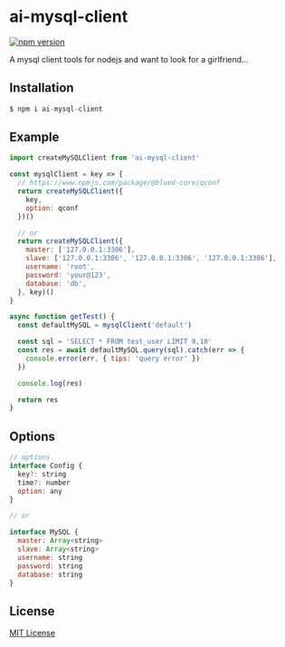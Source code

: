 # ai-mysql-client

[![npm version][npm-image]][npm-url]

A mysql client tools for nodejs and want to look for a girlfriend...

## Installation

``` js
$ npm i ai-mysql-client
```

## Example

``` js
import createMySQLClient from 'ai-mysql-client'

const mysqlClient = key => {
  // https://www.npmjs.com/package/@blued-core/qconf
  return createMySQLClient({
    key,
    option: qconf
  })()

  // or
  return createMySQLClient({
    master: ['127.0.0.1:3306'],
    slave: ['127.0.0.1:3306', '127.0.0.1:3306', '127.0.0.1:3306'],
    username: 'root',
    password: 'your@123',
    database: 'db',
  }, key)()
}

async function getTest() {
  const defaultMySQL = mysqlClient('default')

  const sql = 'SELECT * FROM test_user LIMIT 0,10'
  const res = await defaultMySQL.query(sql).catch(err => {
    console.error(err, { tips: 'query error' })
  })

  console.log(res)

  return res
}
```

## Options

``` js
// options
interface Config {
  key?: string
  time?: number
  option: any
}

// or

interface MySQL {
  master: Array<string>
  slave: Array<string>
  username: string
  password: string
  database: string
}
```

## License

  [MIT License](http://www.opensource.org/licenses/mit-license.php)

[npm-image]: https://img.shields.io/npm/v/ai-mysql-client.svg?style=flat-square
[npm-url]: https://npmjs.org/package/ai-mysql-client
